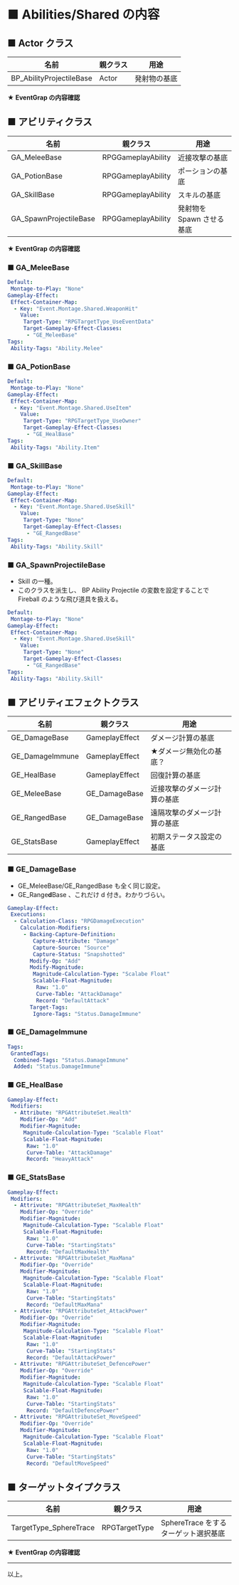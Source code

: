 # ■ Abilities/Shared の内容

## ■ Actor クラス
| 名前 | 親クラス | 用途 |
| ----- | ----- | ----- |
| BP_AbilityProjectileBase | Actor | 発射物の基底 |

**★ EventGrap の内容確認**

## ■ アビリティクラス
| 名前 | 親クラス |  用途 |
| ----- | ----- | ----- |
| GA_MeleeBase | RPGGameplayAbility | 近接攻撃の基底|
| GA_PotionBase | RPGGameplayAbility | ポーションの基底 |
| GA_SkillBase | RPGGameplayAbility | スキルの基底 |
| GA_SpawnProjectileBase | RPGGameplayAbility | 発射物を Spawn させる基底 |

**★ EventGrap の内容確認**

### ■ GA_MeleeBase
```yaml
Default:
 Montage-to-Play: "None"
Gameplay-Effect:
 Effect-Container-Map:
  - Key: "Event.Montage.Shared.WeaponHit"
    Value:
     Target-Type: "RPGTargetType_UseEventData"
     Target-Gameplay-Effect-Classes:
      - "GE_MeleeBase"
Tags:
 Ability-Tags: "Ability.Melee"
```

### ■ GA_PotionBase
```yaml
Default:
 Montage-to-Play: "None"
Gameplay-Effect:
 Effect-Container-Map:
  - Key: "Event.Montage.Shared.UseItem"
    Value:
     Target-Type: "RPGTargetType_UseOwner"
     Target-Gameplay-Effect-Classes:
      - "GE_HealBase"
Tags:
 Ability-Tags: "Ability.Item"
```

### ■ GA_SkillBase
```yaml
Default:
 Montage-to-Play: "None"
Gameplay-Effect:
 Effect-Container-Map:
  - Key: "Event.Montage.Shared.UseSkill"
    Value:
     Target-Type: "None"
     Target-Gameplay-Effect-Classes:
      - "GE_RangedBase"
Tags:
 Ability-Tags: "Ability.Skill"
```

### ■ GA_SpawnProjectileBase

* Skill の一種。
* このクラスを派生し、 BP Ability Projectile の変数を設定することで Fireball のような飛び道具を扱える。

```yaml
Default:
 Montage-to-Play: "None"
Gameplay-Effect:
 Effect-Container-Map:
  - Key: "Event.Montage.Shared.UseSkill"
    Value:
     Target-Type: "None"
     Target-Gameplay-Effect-Classes:
      - "GE_RangedBase"
Tags:
 Ability-Tags: "Ability.Skill"
```

## ■ アビリティエフェクトクラス
| 名前 | 親クラス | 用途 |
| ----- | ----- | ----- |
| GE_DamageBase | GameplayEffect | ダメージ計算の基底 |
| GE_DamageImmune | GameplayEffect | ★ダメージ無効化の基底？ |
| GE_HealBase | GameplayEffect | 回復計算の基底 |
| GE_MeleeBase | GE_DamageBase | 近接攻撃のダメージ計算の基底 |
| GE_RangedBase | GE_DamageBase | 遠隔攻撃のダメージ計算の基底 |
| GE_StatsBase | GameplayEffect | 初期ステータス設定の基底 |

### ■ GE_DamageBase

* GE_MeleeBase/GE_RangedBase も全く同じ設定。
* GE_Range**d**Base 、これだけ d 付き。わかりづらい。

```yaml
Gameplay-Effect:
 Executions:
  - Calculation-Class: "RPGDamageExecution"
    Calculation-Modifiers:
     - Backing-Capture-Definition:
        Capture-Attribute: "Damage"
        Capture-Source: "Source"
        Capture-Status: "Snapshotted"
       Modify-Op: "Add"
       Modify-Magnitude:
        Magnitude-Calculation-Type: "Scalabe Float"
        Scalable-Float-Magnitude:
         Raw: "1.0"
         Curve-Table: "AttackDamage"
         Record: "DefaultAttack"
       Target-Tags:
        Ignore-Tags: "Status.DamageImmune"
```

### ■ GE_DamageImmune
```yaml
Tags:
 GrantedTags:
  Combined-Tags: "Status.DamageImmune"
  Added: "Status.DamageImmune"
```

### ■ GE_HealBase
```yaml
Gameplay-Effect:
 Modifiers:
  - Attribute: "RPGAttributeSet.Health"
    Modifier-Op: "Add"
    Modifier-Magnitude:
     Magnitude-Calculation-Type: "Scalable Float"
     Scalable-Float-Magnitude:
      Raw: "1.0"
      Curve-Table: "AttackDamage"
      Record: "HeavyAttack"
```

### ■ GE_StatsBase
```yaml
Gameplay-Effect:
 Modifiers:
  - Attrivute: "RPGAttributeSet_MaxHealth"
    Modifier-Op: "Override"
    Modifier-Magnitude:
     Magnitude-Calculation-Type: "Scalable Float"
     Scalable-Float-Magnitude:
      Raw: "1.0"
      Curve-Table: "StartingStats"
      Record: "DefaultMaxHealth"
  - Attrivute: "RPGAttributeSet_MaxMana"
    Modifier-Op: "Override"
    Modifier-Magnitude:
     Magnitude-Calculation-Type: "Scalable Float"
     Scalable-Float-Magnitude:
      Raw: "1.0"
      Curve-Table: "StartingStats"
      Record: "DefaultMaxMana"
  - Attrivute: "RPGAttributeSet_AttackPower"
    Modifier-Op: "Override"
    Modifier-Magnitude:
     Magnitude-Calculation-Type: "Scalable Float"
     Scalable-Float-Magnitude:
      Raw: "1.0"
      Curve-Table: "StartingStats"
      Record: "DefaultAttackPower"
  - Attrivute: "RPGAttributeSet_DefencePower"
    Modifier-Op: "Override"
    Modifier-Magnitude:
     Magnitude-Calculation-Type: "Scalable Float"
     Scalable-Float-Magnitude:
      Raw: "1.0"
      Curve-Table: "StartingStats"
      Record: "DefaultDefencePower"
  - Attrivute: "RPGAttributeSet_MoveSpeed"
    Modifier-Op: "Override"
    Modifier-Magnitude:
     Magnitude-Calculation-Type: "Scalable Float"
     Scalable-Float-Magnitude:
      Raw: "1.0"
      Curve-Table: "StartingStats"
      Record: "DefaultMoveSpeed"
```

## ■ ターゲットタイプクラス

| 名前 | 親クラス | 用途 |
| ----- | ----- | ----- |
| TargetType_SphereTrace | RPGTargetType | SphereTrace をするターゲット選択基底 |

**★ EventGrap の内容確認**


----
以上。
